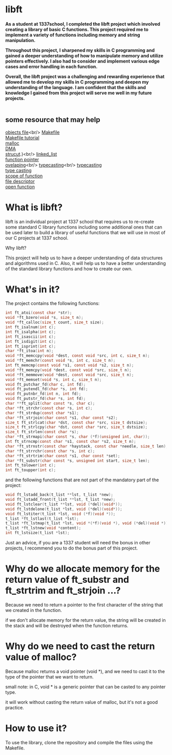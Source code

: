 # libft




<h4>As a student at 1337school, I completed the libft project which involved creating a library of basic C functions. This project required me to implement a variety of functions including memory and string manipulation.

Throughout this project, I sharpened my skills in C programming and gained a deeper understanding of how to manipulate memory and utilize pointers effectively. I also had to consider and implement various edge cases and error handling in each function.

Overall, the libft project was a challenging and rewarding experience that allowed me to develop my skills in C programming and deepen my understanding of the language. I am confident that the skills and knowledge I gained from this project will serve me well in my future projects. <br/>
<br>
## some resource that may help

[objects file](https://stackoverflow.com/questions/7718299/whats-an-object-file-in-c#:~:text=An%20object%20file%20is%20just,debugging%20symbols%20and%20so%20forth.)<br/>
[Makefile](https://www.geeksforgeeks.org/how-to-use-make-utility-to-build-c-projects/) <br/>
[Makefile tutorial](https://makefiletutorial.com/)<br/>
[malloc](https://www.freecodecamp.org/news/malloc-in-c-dynamic-memory-allocation-in-c-explained/#:~:text=Malloc%20is%20used%20for%20dynamic,by%20value%20instead%20of%20reference.) <br/>
[DMA](https://www.geeksforgeeks.org/dynamic-memory-allocation-in-c-using-malloc-calloc-free-and-realloc/?ref=rp)<br/>
[strucut](https://www.w3schools.com/c/c_structs.php#:~:text=Structures%20(also%20called%20structs)%20are,%2C%20char%2C%20etc.).)<br/>
[linked_list](https://www.youtube.com/watch?v=92S4zgXN17o&list=PL2_aWCzGMAwI3W_JlcBbtYTwiQSsOTa6P)<br/>
[function pointer](https://www.geeksforgeeks.org/function-pointer-in-c/)<br/>
[ovelaping](https://cs50.stackexchange.com/questions/14615/memory-overlap-in-c#:~:text=If%20the%20memory%20segments%20coincide,and%20copying%20to%20address%200x8F.)<br/>
[typecasting](https://byjus.com/gate/type-casting-in-c/#:~:text=Type%20Casting%20is%20basically%20a,want%20the%20program%20to%20do.)<br/>
[typecasting](https://www.tutorialspoint.com/cprogramming/c_type_casting.htm)<br/>
[type casting](https://en.wikipedia.org/wiki/Type_conversion)<br/>
[scope of function](https://www.tutorialspoint.com/cprogramming/pdf/c_scope_rules.pdf)<br/>
[file descriptor](https://www.geeksforgeeks.org/input-output-system-calls-c-create-open-close-read-write/)<br/>
[open function](https://pubs.opengroup.org/onlinepubs/007904875/functions/open.html)<br/>


# What is libft?

<p> libft is an individual project at 1337 school that requires us to re-create some standard C library functions including some additional ones that can be used later to build a library of useful functions that we will use in most of our C projects at 1337 school. </p 

# Why libft?

<p> This project will help us to have a deeper understanding of data structures and algorithms used in C. Also, it will help us to have a better understanding of the standard library functions and how to create our own. </p>

# What's in it?

<p> The project contains the following functions: </p>

```c
int ft_atoi(const char *str);
void *ft_bzero(void *s, size_t n);
void *ft_calloc(size_t count, size_t size);
int ft_isalnum(int c);
int ft_isalpha(int c);
int ft_isascii(int c);
int ft_isdigit(int c);
int ft_isprint(int c);
char *ft_itoa(int n);
void *ft_memccpy(void *dest, const void *src, int c, size_t n);
void *ft_memchr(const void *s, int c, size_t n);
int ft_memcmp(const void *s1, const void *s2, size_t n);
void *ft_memcpy(void *dest, const void *src, size_t n);
void *ft_memmove(void *dest, const void *src, size_t n);
void *ft_memset(void *s, int c, size_t n);
void ft_putchar_fd(char c, int fd);
void ft_putendl_fd(char *s, int fd);
void ft_putnbr_fd(int n, int fd);
void ft_putstr_fd(char *s, int fd);
char **ft_split(char const *s, char c);
char *ft_strchr(const char *s, int c);
char *ft_strdup(const char *s1);
char *ft_strjoin(char const *s1, char const *s2);
size_t ft_strlcat(char *dst, const char *src, size_t dstsize);
size_t ft_strlcpy(char *dst, const char *src, size_t dstsize);
size_t ft_strlen(const char *s);
char *ft_strmapi(char const *s, char (*f)(unsigned int, char));
int ft_strncmp(const char *s1, const char *s2, size_t n);
char *ft_strnstr(const char *haystack, const char *needle, size_t len);
char *ft_strrchr(const char *s, int c);
char *ft_strtrim(char const *s1, char const *set);
char *ft_substr(char const *s, unsigned int start, size_t len);
int ft_tolower(int c);
int ft_toupper(int c);
```
and the following functions that are not part of the mandatory part of the project:
```c
void ft_lstadd_back(t_list **lst, t_list *new);
void ft_lstadd_front(t_list **lst, t_list *new);
void ft_lstclear(t_list **lst, void (*del)(void*));
void ft_lstdelone(t_list *lst, void (*del)(void*));
void ft_lstiter(t_list *lst, void (*f)(void *));
t_list *ft_lstlast(t_list *lst);
t_list *ft_lstmap(t_list *lst, void *(*f)(void *), void (*del)(void *));
t_list *ft_lstnew(void *content);
int ft_lstsize(t_list *lst);
```
<p> Just an advice, if you are a 1337 student will need the bonus in other projects, I recommend you to do the bonus part of this project. </p>

# Why do we allocate memory for the return value of ft_substr and ft_strtrim  and ft_strjoin ...?

<p> Because we need to return a pointer to the first character of the string that we created in the function.  </p>
<p> if we don't allocate memory for the return value, the string will be created in the stack and will be destroyed when the function returns. </p>

# Why do we need to cast the return value of malloc?

<p> Because malloc returns a void pointer (void *), and we need to cast it to the type of the pointer that we want to return. </p> 
<p> small note: in C, void * is a generic pointer that can be casted to any pointer type. </p>

<p> it will work without casting the return value of malloc, but it's not a good practice. </p>


# How to use it?

<p> To use the library, clone the repository and compile the files using the Makefile. </p>
